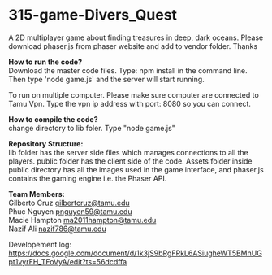# 315-game-Divers_Quest
A 2D multiplayer game about finding treasures in deep, dark oceans.
Please download phaser.js from phaser website and add to vendor folder. Thanks

**How to run the code?**  
Download the master code files. Type: 
npm install
in the command line. Then type 'node game.js' and the server will start running. 

To run on multiple computer. Please make sure computer are connected to Tamu Vpn. Type the vpn ip address with port: 8080 so you can connect.

**How to compile the code?**  
change directory to lib foler. 
Type "node game.js"

**Repository Structure:**  
lib folder has the server side files which manages connections to all the players. public folder has the client side of the code. Assets folder inside public directory has all the images used in the game interface, and phaser.js contains the gaming engine i.e. the Phaser API.

**Team Members:**  
Gilberto Cruz   gilbertcruz@tamu.edu  
Phuc Nguyen     pnguyen59@tamu.edu  
Macie Hampton   ma2011hampton@tamu.edu  
Nazif Ali       nazif786@tamu.edu  
  
Developement log: https://docs.google.com/document/d/1k3jS9bRgFRkL6ASiugheWT5BMnUGpt1vyrFH_TFoVyA/edit?ts=56dcdffa 
